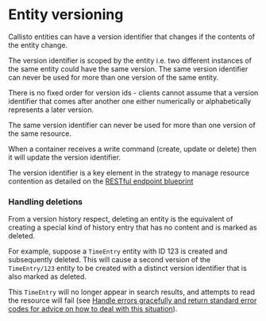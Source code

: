 # Entity versioning

Callisto entities can have a version identifier that changes if the contents of the entity change.

The version identifier is scoped by the entity i.e. two different instances of the same entity could have the same version. The same version identifier can never be used for more than one version of the same entity.

There is no fixed order for version ids - clients cannot assume that a version identifier that comes after another one either numerically or alphabetically represents a later version.

The same version identifier can never be used for more than one version of the same resource.  

When a container receives a write command (create, update or delete) then it will update the version identifier. 

The version identifier is a key element in the strategy to manage resource contention as detailed on the [RESTful endpoint blueprint](./restful-endpoint.md#managing-resource-contention)

### Handling deletions
From a version history respect, deleting an entity is the equivalent of creating a special kind of history entry that has no content and is marked as deleted. 

For example, suppose a `TimeEntry` entity with ID 123 is created and subsequently deleted. This will cause a second version of the `TimeEntry/123` entity to be created with a distinct version identifier that is also marked as deleted.

This `TimeEntry` will no longer appear in search results, and attempts to read the resource will fail (see [Handle errors gracefully and return standard error codes for advice on how to deal with this situation](./restful-endpoint.md#handle-errors-gracefully-and-return-standard-error-codes)).